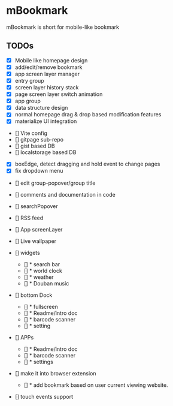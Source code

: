 # mBookmark

mBookmark is short for mobile-like bookmark

## TODOs

- [x] Mobile like homepage design
- [x] add/edit/remove bookmark
- [x] app screen layer manager
- [x] entry group
- [x] screen layer history stack
- [x] page screen layer switch animation
- [x] app group
- [x] data structure design
- [x] normal homepage drag & drop based modification features
- [x] materialize UI integration
- [] Vite config
- [] gitpage sub-repo
- [] gist based DB
- [] localstorage based DB
- [x] boxEdge, detect dragging and hold event to change pages
- [x] fix dropdown menu
- [] edit group-popover/group title
- [] comments and documentation in code
- [] searchPopover
- [] RSS feed
- [] App screenLayer
- [] Live wallpaper
- [] widgets
  - [] * search bar
  - [] * world clock
  - [] * weather
  - [] * Douban music
- [] bottom Dock
  - [] * fullscreen
  - [] * Readme/intro doc
  - [] * barcode scanner
  - [] * setting
- [] APPs
  - [] * Readme/intro doc
  - [] * barcode scanner
  - [] * settings

- [] make it into browser extension
  - [] * add bookmark based on user current viewing website.
- [] touch events support
